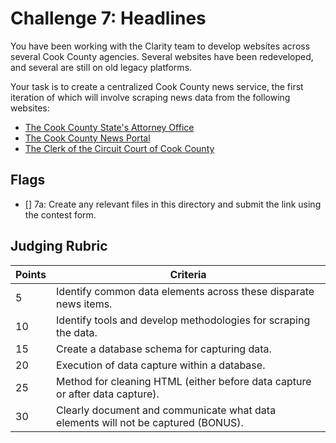 # Challenge 7: Headlines

You have been working with the Clarity team to develop websites across several Cook County agencies. Several websites have been redeveloped, and several are still on old legacy platforms.

Your task is to create a centralized Cook County news service, the first iteration of which will involve scraping news data from the following websites:

- [The Cook County State's Attorney Office](https://www.cookcountystatesattorney.org/news/press-releases)
- [The Cook County News Portal](https://www.cookcountyil.gov/news)
- [The Clerk of the Circuit Court of Cook County](http://www.cookcountyclerkofcourt.org/?section=NewsPage)

## Flags

- [] 7a: Create any relevant files in this directory and submit the link using the contest form.

## Judging Rubric

Points | Criteria
------ | --------
5 | Identify common data elements across these disparate news items.
10 | Identify tools and develop methodologies for scraping the data.
15 | Create a database schema for capturing data.
20 | Execution of data capture within a database.
25 | Method for cleaning HTML (either before data capture or after data capture).
30 | Clearly document and communicate what data elements will not be captured (BONUS).